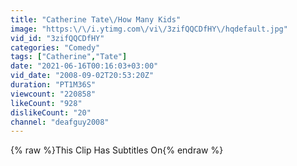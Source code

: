```yaml
---
title: "Catherine Tate\/How Many Kids"
image: "https:\/\/i.ytimg.com\/vi\/3zifQQCDfHY\/hqdefault.jpg"
vid_id: "3zifQQCDfHY"
categories: "Comedy"
tags: ["Catherine","Tate"]
date: "2021-06-16T00:16:03+03:00"
vid_date: "2008-09-02T20:53:20Z"
duration: "PT1M36S"
viewcount: "220858"
likeCount: "928"
dislikeCount: "20"
channel: "deafguy2008"
---
```

{% raw %}This Clip Has Subtitles On{% endraw %}
